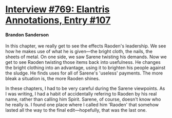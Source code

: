 # [Interview #769: Elantris Annotations, Entry #107](https://www.theoryland.com/intvmain.php?i=769#107)

#### Brandon Sanderson

In this chapter, we really get to see the effects Raoden's leadership. We see how he makes use of what he is given—the bright cloth, the nails, the sheets of metal. On one side, we saw Sarene twisting his demands. Now we get to see Raoden twisting those items back into usefulness. He changes the bright clothing into an advantage, using it to brighten his people against the sludge. He finds uses for all of Sarene's 'useless' payments. The more bleak a situation is, the more Raoden shines.

In these chapters, I had to be very careful during the Sarene viewpoints. As I was writing, I had a habit of accidentally refering to Raoden by his real name, rather than calling him Spirit. Sarene, of course, doesn't know who he really is. I found one place where I called him 'Raoden' that somehow lasted all the way to the final edit—hopefully, that was the last one.

